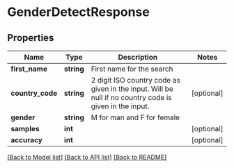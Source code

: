 # GenderDetectResponse

## Properties
Name | Type | Description | Notes
------------ | ------------- | ------------- | -------------
**first_name** | **string** | First name for the search | 
**country_code** | **string** | 2 digit ISO country code as given in the input. Will be null if no country code is given in the input. | [optional] 
**gender** | **string** | M for man and F for female | 
**samples** | **int** |  | [optional] 
**accuracy** | **int** |  | [optional] 

[[Back to Model list]](../README.md#documentation-for-models) [[Back to API list]](../README.md#documentation-for-api-endpoints) [[Back to README]](../README.md)


